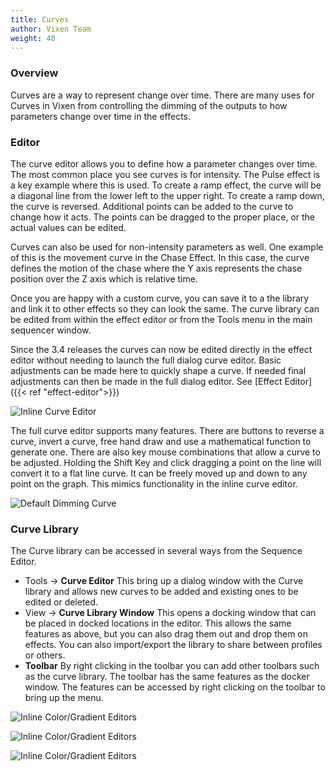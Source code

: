 ```yaml
---
title: Curves
author: Vixen Team
weight: 40
---
```


### Overview

Curves are a way to represent change over time. There are many uses for Curves in Vixen from controlling the dimming of the outputs to how parameters change over time in the effects.

### Editor

The curve editor allows you to define how a parameter changes over time. The most common place you see curves is for intensity. The Pulse effect is a key example where this is used. To create a ramp effect, the curve will be a diagonal line from the lower left to the upper right. To create a ramp down, the curve is reversed. Additional points can be added to the curve to change how it acts. The points can be dragged to the proper place, or the actual values can be edited.

Curves can also be used for non-intensity parameters as well. One example of this is the movement curve in the Chase Effect. In this case, the curve defines the motion of the chase where the Y axis represents the chase position over the Z axis which is relative time.

Once you are happy with a custom curve, you can save it to a the library and link it to other effects so they can look the same. The curve library can be edited from within the effect editor or from the Tools menu in the main sequencer window.

Since the 3.4 releases the curves can now be edited directly in the effect editor without needing to launch the full dialog curve editor. Basic adjustments can be made here to quickly shape a curve. If needed final adjustments can then be made in the full dialog editor. See [Effect Editor]({{< ref "effect-editor">}}) 

![Inline Curve Editor](/images/docs/concepts/curves/InlineCurveEditor-300x262.png)

The full curve editor supports many features. There are buttons to reverse a curve, invert a curve, free hand draw and use a mathematical function to generate one. There are also key mouse combinations that allow a curve to be adjusted. Holding the Shift Key and click dragging a point on the line will convert it to a flat line curve. It can be freely moved up and down to any point on the graph. This mimics functionality in the inline curve editor.

![Default Dimming Curve](/images/docs/concepts/curves/DefaultDimmingCurve-220x300.png)

### Curve Library

The Curve library can be accessed in several ways from the Sequence Editor.

* Tools -> **Curve Editor** This bring up a dialog window with the Curve library and allows new curves to be added and existing ones to be edited or deleted.
* View -> **Curve Library Window** This opens a docking window that can be placed in docked locations in the editor. This allows the same features as above, but you can also drag them out and drop them on effects. You can also import/export the library to share between profiles or others.
* **Toolbar** By right clicking in the toolbar you can add other toolbars such as the curve library. The toolbar has the same features as the docker window. The features can be accessed by right clicking on the toolbar to bring up the menu. 

![Inline Color/Gradient Editors](/images/docs/concepts/curves/CurveLibraryDialog-300x251.png)

![Inline Color/Gradient Editors](/images/docs/concepts/curves/CurveLibraryDocker-154x300.png)

![Inline Color/Gradient Editors](/images/docs/concepts/curves/CurveLibraryToolbar-300x50.png)
